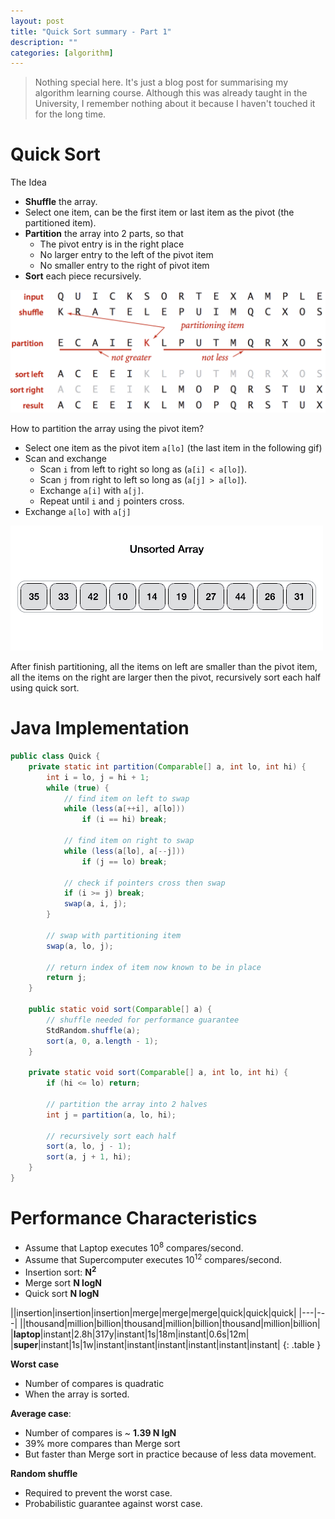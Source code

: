 ```yaml
---
layout: post
title: "Quick Sort summary - Part 1"
description: ""
categories: [algorithm]
---
```


> Nothing special here. It's just a blog post for summarising my algorithm learning course. Although
> this was already taught in the University, I remember nothing about it because I haven't touched
> it for the long time.

# Quick Sort

The Idea

- **Shuffle** the array.
- Select one item, can be the first item or last item as the pivot (the partitioned item).
- **Partition** the array into 2 parts, so that
  - The pivot entry is in the right place
  - No larger entry to the left of the pivot item
  - No smaller entry to the right of pivot item
- **Sort** each piece recursively.

![Alt Text](/files/2018-05-27-quick-sort-summary/qs1.png)

<!-- more -->

How to partition the array using the pivot item?

- Select one item as the pivot item `a[lo]` (the last item in the following gif)
- Scan and exchange
  - Scan `i` from left to right so long as (`a[i] < a[lo]`).
  - Scan `j` from right to left so long as (`a[j] > a[lo]`).
  - Exchange `a[i]` with `a[j]`.
  - Repeat until `i` and `j` pointers cross.
- Exchange `a[lo]` with `a[j]`

![Alt Text](/files/2018-05-27-quick-sort-summary/animation.gif)

After finish partitioning, all the items on left are smaller than the pivot item, all the items on
the right are larger then the pivot, recursively sort each half using quick sort.

# Java Implementation

```java
public class Quick {
    private static int partition(Comparable[] a, int lo, int hi) {
        int i = lo, j = hi + 1;
        while (true) {
            // find item on left to swap
            while (less(a[++i], a[lo]))
                if (i == hi) break;

            // find item on right to swap
            while (less(a[lo], a[--j]))
                if (j == lo) break;

            // check if pointers cross then swap
            if (i >= j) break;
            swap(a, i, j);
        }

        // swap with partitioning item
        swap(a, lo, j);

        // return index of item now known to be in place
        return j;
    }

    public static void sort(Comparable[] a) {
        // shuffle needed for performance guarantee
        StdRandom.shuffle(a);
        sort(a, 0, a.length - 1);
    }

    private static void sort(Comparable[] a, int lo, int hi) {
        if (hi <= lo) return;

        // partition the array into 2 halves
        int j = partition(a, lo, hi);

        // recursively sort each half
        sort(a, lo, j - 1);
        sort(a, j + 1, hi);
    }
}
```

# Performance Characteristics

- Assume that Laptop executes 10<sup>8</sup> compares/second.
- Assume that Supercomputer executes 10<sup>12</sup> compares/second.
- Insertion sort: **N<sup>2</sup>**
- Merge sort **N logN**
- Quick sort **N logN**

||insertion|insertion|insertion|merge|merge|merge|quick|quick|quick|
|---|---|
||thousand|million|billion|thousand|million|billion|thousand|million|billion|
|**laptop**|instant|2.8h|317y|instant|1s|18m|instant|0.6s|12m|
|**super**|instant|1s|1w|instant|instant|instant|instant|instant|instant|
{: .table }

**Worst case**
- Number of compares is quadratic
- When the array is sorted.

**Average case**:
- Number of compares is ~ **1.39 N lgN**
- 39% more compares than Merge sort
- But faster than Merge sort in practice because of less data movement.

**Random shuffle**
- Required to prevent the worst case.
- Probabilistic guarantee against worst case.
